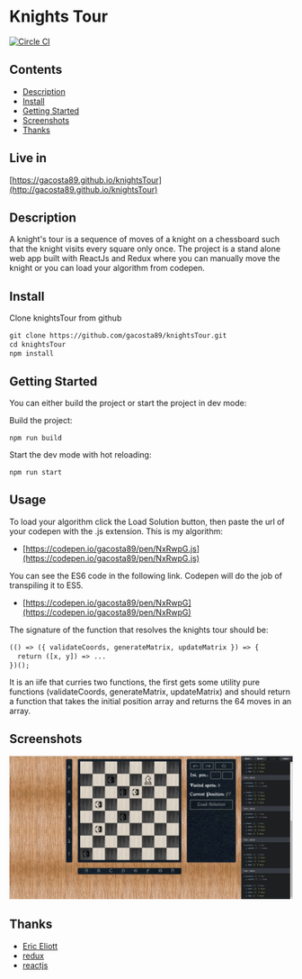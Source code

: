 # Knights Tour

[![Circle CI](https://circleci.com/gh/gacosta89/knightsTour.svg)](https://circleci.com/gh/gacosta89/knightsTour)
## Contents

- [Description](#description)
- [Install](#install)
- [Getting Started](#getting)
- [Screenshots](#screenshots)
- [Thanks](#thanks)

## Live in

[https://gacosta89.github.io/knightsTour](http://gacosta89.github.io/knightsTour)

## Description

A knight's tour is a sequence of moves of a knight on a chessboard such that the knight visits every square only once.
The project is a stand alone web app built with ReactJs and Redux where you can manually move the knight or you can load your algorithm from codepen.

## Install

Clone knightsTour from github

    git clone https://github.com/gacosta89/knightsTour.git
    cd knightsTour
    npm install

## Getting Started

You can either build the project or start the project in dev mode:

Build the project:

    npm run build
Start the dev mode with hot reloading:

    npm run start

## Usage

To load your algorithm click the Load Solution button, then paste the url of your codepen with the .js extension.
This is my algorithm:

- [https://codepen.io/gacosta89/pen/NxRwpG.js](https://codepen.io/gacosta89/pen/NxRwpG.js)

You can see the ES6 code in the following link. Codepen will do the job of transpiling it to ES5.

- [https://codepen.io/gacosta89/pen/NxRwpG](https://codepen.io/gacosta89/pen/NxRwpG)

The signature of the function that resolves the knights tour should be:

    (() => ({ validateCoords, generateMatrix, updateMatrix }) => {
      return ([x, y]) => ...
    })();

It is an iife that curries two functions, the first gets some utility pure functions (validateCoords, generateMatrix, updateMatrix) and should return
a function that takes the initial position array and returns the 64 moves in an array.

## Screenshots

![Alt text](/source/static/knightsTour.png?raw=true "Knights Tour")

## Thanks

- [Eric Eliott](https://medium.com/@_ericelliott)
- [redux](https://reduxframework.com/)
- [reactjs](https://facebook.github.io/react/)
